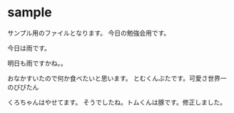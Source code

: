 # sample
サンプル用のファイルとなります。
今日の勉強会用です。

今日は雨です。

明日も雨ですかね。。


おなかすいたので何か食べたいと思います。
とむくんぶたです。可愛さ世界一のびびたん

くろちゃんはやせてます。
そうでしたね。トムくんは豚です。修正しました。
